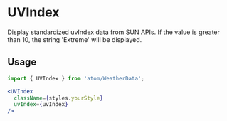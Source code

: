 # UVIndex
Display standardized uvIndex data from SUN APIs. If the value is greater than 10, the string
'Extreme' will be displayed.

## Usage

```jsx
import { UVIndex } from 'atom/WeatherData';

<UVIndex
  className={styles.yourStyle}
  uvIndex={uvIndex} 
/>
```
